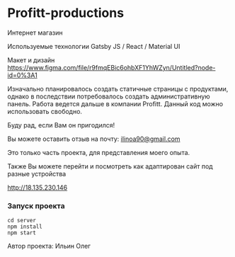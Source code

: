 # Profitt-productions
Интернет магазин

Используемые технологии
Gatsby JS / React / Material UI

Макет и дизайн
https://www.figma.com/file/r9fmqEBic6ohbXF1YhWZyn/Untitled?node-id=0%3A1


Изначально планировалось создать статичные страницы с продуктами, однако в последствии потребовалось создать административную панель.
Работа ведется дальше в компании Profitt. Данный код можно использовать свободно.
 
Буду рад, если Вам он пригодился!

Вы можете оставить отзыв на почту:  ilinoa90@gmail.com

Это только часть проекта, для представления моего опыта.

Также Вы можете перейти и посмотреть как адаптирован сайт под разные устройства 

http://18.135.230.146


### Запуск проекта

```
cd server
npm install
npm start
```

Автор проекта: Ильин Олег

